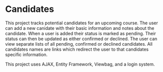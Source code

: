 # Candidates
This project tracks potential candidates for an upcoming course. 
The user can add a new canidate with their basic information and notes about the candidate.
When a user is added their status is marked as pending. Their status can then be updated as either confirmed or declined. 
The user can view separate lists of all pending, confirmed or declined candidates. 
All candidates names are links which redirect the user to that candidates specific information. 

This project uses AJAX, Entity Framework, Viewbag, and a login system. 
